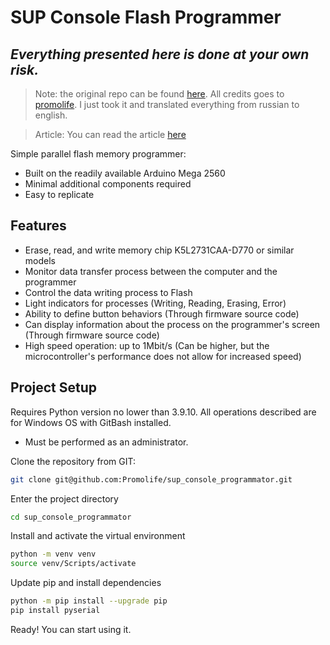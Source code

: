 
# SUP Console Flash Programmer
## _Everything presented here is done at your own risk._

>Note: the original repo can be found [here](https://github.com/Promolife/sup_console_programmator). All credits goes to [promolife](https://github.com/Promolife). I just took it and translated everything from russian to english.

>Article: You can read the article [here](ARTICLE.md)

Simple parallel flash memory programmer:

- Built on the readily available Arduino Mega 2560
- Minimal additional components required
- Easy to replicate

## Features

- Erase, read, and write memory chip K5L2731CAA-D770 or similar models
- Monitor data transfer process between the computer and the programmer
- Control the data writing process to Flash
- Light indicators for processes (Writing, Reading, Erasing, Error)
- Ability to define button behaviors (Through firmware source code)
- Can display information about the process on the programmer's screen (Through firmware source code)
- High speed operation: up to 1Mbit/s (Can be higher, but the microcontroller's performance does not allow for increased speed)

## Project Setup

Requires Python version no lower than 3.9.10. All operations described are for Windows OS with GitBash installed.
- Must be performed as an administrator.

Clone the repository from GIT:

```sh
git clone git@github.com:Promolife/sup_console_programmator.git
```
Enter the project directory

```sh
cd sup_console_programmator
```
Install and activate the virtual environment

```sh
python -m venv venv
source venv/Scripts/activate
```

Update pip and install dependencies

```sh
python -m pip install --upgrade pip
pip install pyserial
```

Ready! You can start using it.
